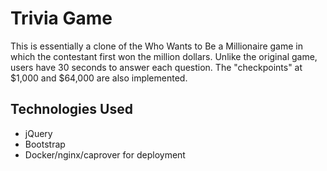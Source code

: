 # Trivia Game
This is essentially a clone of the Who Wants to Be a Millionaire game in which the contestant first won the million dollars.  Unlike the original game, users have 30 seconds to answer each question.  The "checkpoints" at $1,000 and $64,000 are also implemented.

## Technologies Used
* jQuery
* Bootstrap
* Docker/nginx/caprover for deployment
